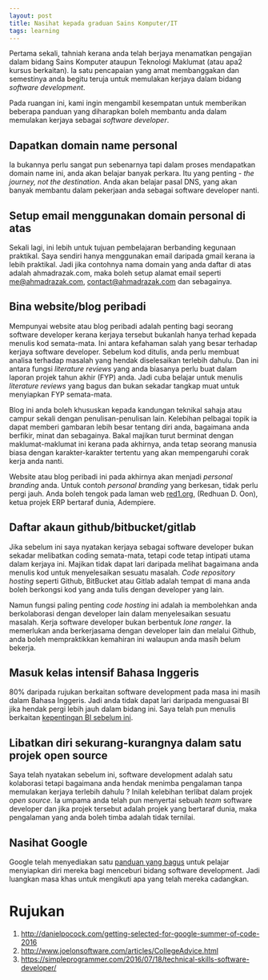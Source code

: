 ```yaml
---
layout: post
title: Nasihat kepada graduan Sains Komputer/IT
tags: learning
---
```


Pertama sekali, tahniah kerana anda telah berjaya menamatkan pengajian dalam bidang Sains Komputer ataupun Teknologi Maklumat (atau apa2 kursus berkaitan). Ia satu pencapaian yang amat membanggakan dan semestinya anda begitu teruja untuk memulakan kerjaya dalam bidang *software development*.

Pada ruangan ini, kami ingin mengambil kesempatan untuk memberikan beberapa panduan yang diharapkan boleh membantu anda dalam memulakan kerjaya sebagai *software developer*.

## Dapatkan domain name personal
Ia bukannya perlu sangat pun sebenarnya tapi dalam proses mendapatkan domain name ini, anda akan belajar banyak perkara. Itu yang penting - _the journey, not the destination_. Anda akan belajar pasal DNS, yang akan banyak membantu dalam pekerjaan anda sebagai software developer nanti.

## Setup email menggunakan domain personal di atas
Sekali lagi, ini lebih untuk tujuan pembelajaran berbanding kegunaan praktikal. Saya sendiri hanya menggunakan email daripada gmail kerana ia lebih praktikal. Jadi jika contohnya nama domain yang anda daftar di atas adalah ahmadrazak.com, maka boleh setup alamat email seperti me@ahmadrazak.com, contact@ahmadrazak.com dan sebagainya.

## Bina website/blog peribadi
Mempunyai website atau blog peribadi adalah penting bagi seorang software developer kerana kerjaya tersebut bukanlah hanya terhad kepada menulis kod semata-mata. Ini antara kefahaman salah yang besar terhadap kerjaya software developer. Sebelum kod ditulis, anda perlu membuat analisa terhadap masalah yang hendak diselesaikan terlebih dahulu. Dan ini antara fungsi _literature reviews_ yang anda biasanya perlu buat dalam laporan projek tahun akhir (FYP) anda. Jadi cuba belajar untuk menulis _literature reviews_ yang bagus dan bukan sekadar tangkap muat untuk menyiapkan FYP semata-mata.

Blog ini anda boleh khususkan kepada kandungan teknikal sahaja atau campur sekali dengan penulisan-penulisan lain. Kelebihan pelbagai topik ia dapat memberi gambaran lebih besar tentang diri anda, bagaimana anda berfikir, minat dan sebagainya. Bakal majikan turut berminat dengan maklumat-maklumat ini kerana pada akhirnya, anda tetap seorang manusia biasa dengan karakter-karakter tertentu yang akan mempengaruhi corak kerja anda nanti.

Website atau blog peribadi ini pada akhirnya akan menjadi _personal branding_ anda. Untuk contoh _personal branding_ yang berkesan, tidak perlu pergi jauh. Anda boleh tengok pada laman web [red1.org](http://red1.org), (Redhuan D. Oon), ketua projek ERP bertaraf dunia, Adempiere.

## Daftar akaun github/bitbucket/gitlab
Jika sebelum ini saya nyatakan kerjaya sebagai software developer bukan sekadar melibatkan coding semata-mata, tetapi code tetap intipati utama dalam kerjaya ini. Majikan tidak dapat lari daripada melihat bagaimana anda menulis kod untuk menyelesaikan sesuatu masalah. *Code repository hosting* seperti Github, BitBucket atau Gitlab adalah tempat di mana anda boleh berkongsi kod yang anda tulis dengan developer yang lain.

Namun fungsi paling penting *code hosting* ini adalah ia membolehkan anda berkolaborasi dengan developer lain dalam menyelesaikan sesuatu masalah. Kerja software developer bukan berbentuk *lone ranger*. Ia memerlukan anda berkerjasama dengan developer lain dan melalui Github, anda boleh mempraktikkan kemahiran ini walaupun anda masih belum bekerja.

## Masuk kelas intensif Bahasa Inggeris
80% daripada rujukan berkaitan software development pada masa ini masih dalam Bahasa Inggeris. Jadi anda tidak dapat lari daripada menguasai BI jika hendak pergi lebih jauh dalam bidang ini. Saya telah pun menulis berkaitan [kepentingan BI sebelum ini](/kenapa-kena-belajar-bahasa-inggeris/).

## Libatkan diri sekurang-kurangnya dalam satu projek open source

Saya telah nyatakan sebelum ini, software development adalah satu kolaborasi tetapi bagaimana anda hendak menimba pengalaman tanpa memulakan kerjaya terlebih dahulu ? Inilah kelebihan terlibat dalam projek *open source*. Ia umpama anda telah pun menyertai sebuah *team* software developer dan jika projek tersebut adalah projek yang bertaraf dunia, maka pengalaman yang anda boleh timba adalah tidak ternilai.

## Nasihat Google
Google telah menyediakan satu [panduan yang bagus][google-guide] untuk pelajar menyiapkan diri mereka bagi menceburi bidang software development. Jadi luangkan masa khas untuk mengikuti apa yang telah mereka cadangkan.

# Rujukan
1. http://danielpocock.com/getting-selected-for-google-summer-of-code-2016
1. http://www.joelonsoftware.com/articles/CollegeAdvice.html
1. https://simpleprogrammer.com/2016/07/18/technical-skills-software-developer/

[google-guide]:https://www.google.com/about/careers/students/guide-to-technical-development.html
